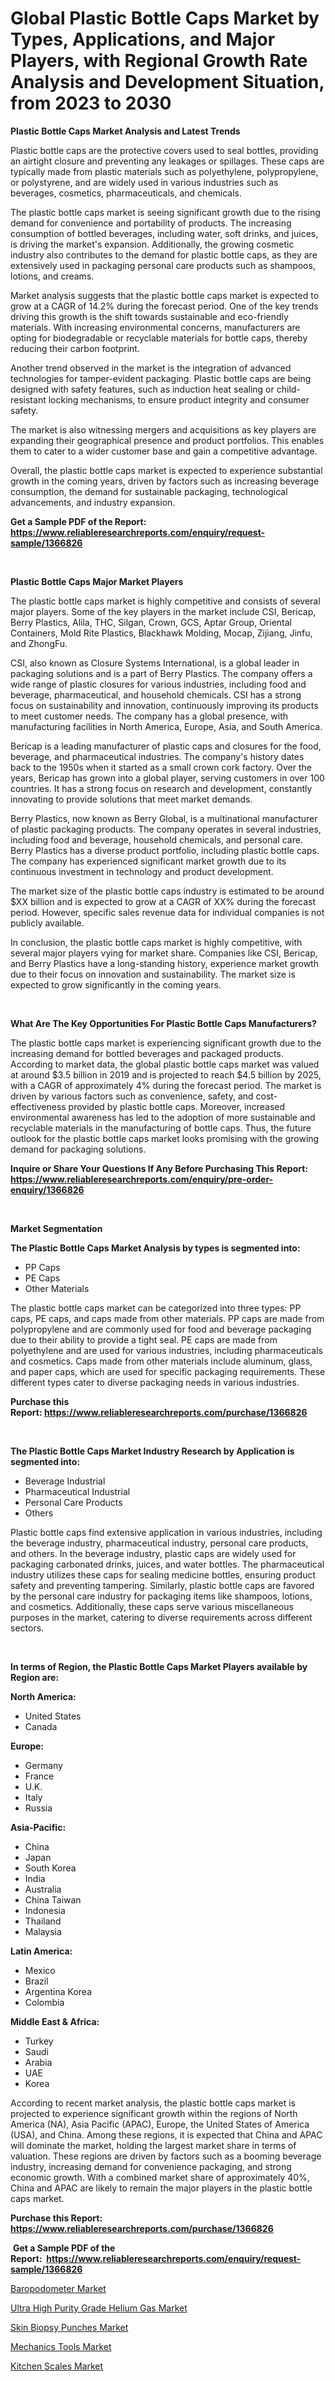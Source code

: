 <p><h1>Global Plastic Bottle Caps Market by Types, Applications, and Major Players, with Regional Growth Rate Analysis and Development Situation, from 2023 to 2030</h1></p><p><strong>Plastic Bottle Caps Market Analysis and Latest Trends</strong></p>
<p><p>Plastic bottle caps are the protective covers used to seal bottles, providing an airtight closure and preventing any leakages or spillages. These caps are typically made from plastic materials such as polyethylene, polypropylene, or polystyrene, and are widely used in various industries such as beverages, cosmetics, pharmaceuticals, and chemicals.</p><p>The plastic bottle caps market is seeing significant growth due to the rising demand for convenience and portability of products. The increasing consumption of bottled beverages, including water, soft drinks, and juices, is driving the market's expansion. Additionally, the growing cosmetic industry also contributes to the demand for plastic bottle caps, as they are extensively used in packaging personal care products such as shampoos, lotions, and creams.</p><p>Market analysis suggests that the plastic bottle caps market is expected to grow at a CAGR of 14.2% during the forecast period. One of the key trends driving this growth is the shift towards sustainable and eco-friendly materials. With increasing environmental concerns, manufacturers are opting for biodegradable or recyclable materials for bottle caps, thereby reducing their carbon footprint.</p><p>Another trend observed in the market is the integration of advanced technologies for tamper-evident packaging. Plastic bottle caps are being designed with safety features, such as induction heat sealing or child-resistant locking mechanisms, to ensure product integrity and consumer safety.</p><p>The market is also witnessing mergers and acquisitions as key players are expanding their geographical presence and product portfolios. This enables them to cater to a wider customer base and gain a competitive advantage.</p><p>Overall, the plastic bottle caps market is expected to experience substantial growth in the coming years, driven by factors such as increasing beverage consumption, the demand for sustainable packaging, technological advancements, and industry expansion.</p></p>
<p><strong>Get a Sample PDF of the Report:&nbsp; <a href="https://www.reliableresearchreports.com/enquiry/request-sample/1366826">https://www.reliableresearchreports.com/enquiry/request-sample/1366826</a></strong></p>
<p>&nbsp;</p>
<p><strong>Plastic Bottle Caps Major Market Players</strong></p>
<p><p>The plastic bottle caps market is highly competitive and consists of several major players. Some of the key players in the market include CSI, Bericap, Berry Plastics, Alila, THC, Silgan, Crown, GCS, Aptar Group, Oriental Containers, Mold Rite Plastics, Blackhawk Molding, Mocap, Zijiang, Jinfu, and ZhongFu.</p><p>CSI, also known as Closure Systems International, is a global leader in packaging solutions and is a part of Berry Plastics. The company offers a wide range of plastic closures for various industries, including food and beverage, pharmaceutical, and household chemicals. CSI has a strong focus on sustainability and innovation, continuously improving its products to meet customer needs. The company has a global presence, with manufacturing facilities in North America, Europe, Asia, and South America.</p><p>Bericap is a leading manufacturer of plastic caps and closures for the food, beverage, and pharmaceutical industries. The company's history dates back to the 1950s when it started as a small crown cork factory. Over the years, Bericap has grown into a global player, serving customers in over 100 countries. It has a strong focus on research and development, constantly innovating to provide solutions that meet market demands.</p><p>Berry Plastics, now known as Berry Global, is a multinational manufacturer of plastic packaging products. The company operates in several industries, including food and beverage, household chemicals, and personal care. Berry Plastics has a diverse product portfolio, including plastic bottle caps. The company has experienced significant market growth due to its continuous investment in technology and product development.</p><p>The market size of the plastic bottle caps industry is estimated to be around $XX billion and is expected to grow at a CAGR of XX% during the forecast period. However, specific sales revenue data for individual companies is not publicly available.</p><p>In conclusion, the plastic bottle caps market is highly competitive, with several major players vying for market share. Companies like CSI, Bericap, and Berry Plastics have a long-standing history, experience market growth due to their focus on innovation and sustainability. The market size is expected to grow significantly in the coming years.</p></p>
<p>&nbsp;</p>
<p><strong>What Are The Key Opportunities For Plastic Bottle Caps Manufacturers?</strong></p>
<p><p>The plastic bottle caps market is experiencing significant growth due to the increasing demand for bottled beverages and packaged products. According to market data, the global plastic bottle caps market was valued at around $3.5 billion in 2019 and is projected to reach $4.5 billion by 2025, with a CAGR of approximately 4% during the forecast period. The market is driven by various factors such as convenience, safety, and cost-effectiveness provided by plastic bottle caps. Moreover, increased environmental awareness has led to the adoption of more sustainable and recyclable materials in the manufacturing of bottle caps. Thus, the future outlook for the plastic bottle caps market looks promising with the growing demand for packaging solutions.</p></p>
<p><strong>Inquire or Share Your Questions If Any Before Purchasing This Report: <a href="https://www.reliableresearchreports.com/enquiry/pre-order-enquiry/1366826">https://www.reliableresearchreports.com/enquiry/pre-order-enquiry/1366826</a></strong></p>
<p>&nbsp;</p>
<p><strong>Market Segmentation</strong></p>
<p><strong>The Plastic Bottle Caps Market Analysis by types is segmented into:</strong></p>
<p><ul><li>PP Caps</li><li>PE Caps</li><li>Other Materials</li></ul></p>
<p><p>The plastic bottle caps market can be categorized into three types: PP caps, PE caps, and caps made from other materials. PP caps are made from polypropylene and are commonly used for food and beverage packaging due to their ability to provide a tight seal. PE caps are made from polyethylene and are used for various industries, including pharmaceuticals and cosmetics. Caps made from other materials include aluminum, glass, and paper caps, which are used for specific packaging requirements. These different types cater to diverse packaging needs in various industries.</p></p>
<p><strong>Purchase this Report:&nbsp;<a href="https://www.reliableresearchreports.com/purchase/1366826">https://www.reliableresearchreports.com/purchase/1366826</a></strong></p>
<p>&nbsp;</p>
<p><strong>The Plastic Bottle Caps Market Industry Research by Application is segmented into:</strong></p>
<p><ul><li>Beverage Industrial</li><li>Pharmaceutical Industrial</li><li>Personal Care Products</li><li>Others</li></ul></p>
<p><p>Plastic bottle caps find extensive application in various industries, including the beverage industry, pharmaceutical industry, personal care products, and others. In the beverage industry, plastic caps are widely used for packaging carbonated drinks, juices, and water bottles. The pharmaceutical industry utilizes these caps for sealing medicine bottles, ensuring product safety and preventing tampering. Similarly, plastic bottle caps are favored by the personal care industry for packaging items like shampoos, lotions, and cosmetics. Additionally, these caps serve various miscellaneous purposes in the market, catering to diverse requirements across different sectors.</p></p>
<p>&nbsp;</p>
<p><strong>In terms of Region, the Plastic Bottle Caps Market Players available by Region are:</strong></p>
<p>
    <p> <strong> North America: </strong>
        <ul>
            <li>United States</li>
            <li>Canada</li>
        </ul>
        </p> 
    <p> <strong> Europe: </strong>
        <ul>
            <li>Germany</li>
            <li>France</li>
            <li>U.K.</li>
            <li>Italy</li>
            <li>Russia</li>
        </ul>
        </p> 
    <p> <strong> Asia-Pacific: </strong>
        <ul>
            <li>China</li>
            <li>Japan</li>
            <li>South Korea</li>
            <li>India</li>
            <li>Australia</li>
            <li>China Taiwan</li>
            <li>Indonesia</li>
            <li>Thailand</li>
            <li>Malaysia</li>
        </ul>
        </p> 
    <p> <strong> Latin America: </strong>
        <ul>
            <li>Mexico</li>
            <li>Brazil</li>
            <li>Argentina Korea</li>
            <li>Colombia</li>
        </ul>
        </p> 
    <p> <strong> Middle East & Africa: </strong>
        <ul>
            <li>Turkey</li>
            <li>Saudi</li>
            <li>Arabia</li>
            <li>UAE</li>
            <li>Korea</li>
        </ul>
    </p>
    </p>
<p><p>According to recent market analysis, the plastic bottle caps market is projected to experience significant growth within the regions of North America (NA), Asia Pacific (APAC), Europe, the United States of America (USA), and China. Among these regions, it is expected that China and APAC will dominate the market, holding the largest market share in terms of valuation. These regions are driven by factors such as a booming beverage industry, increasing demand for convenience packaging, and strong economic growth. With a combined market share of approximately 40%, China and APAC are likely to remain the major players in the plastic bottle caps market.</p></p>
<p><strong>Purchase this Report: <a href="https://www.reliableresearchreports.com/purchase/1366826">https://www.reliableresearchreports.com/purchase/1366826</a></strong></p>
<p>&nbsp;<strong>Get a Sample PDF of the Report:&nbsp;&nbsp;<a href="https://www.reliableresearchreports.com/enquiry/request-sample/1366826">https://www.reliableresearchreports.com/enquiry/request-sample/1366826</a></strong></p>
<p><strong></strong></p>
<p><p><a href="https://medium.com/@enosstark1905/baropodometer-market-size-cagr-trends-2024-2030-9dd5bc9e39be">Baropodometer Market</a></p><p><a href="https://github.com/WillieWoodard/Market-Research-Report-List-1/blob/main/ultra-high-purity-grade-helium-gas-market.md">Ultra High Purity Grade Helium Gas Market</a></p><p><a href="https://medium.com/@bartlakin/skin-biopsy-punches-market-size-cagr-trends-2024-2030-8375b28b39e1">Skin Biopsy Punches Market</a></p><p><a href="https://github.com/PeterParrish5/Market-Research-Report-List-1/blob/main/mechanics-tools-market.md">Mechanics Tools Market</a></p><p><a href="https://www.linkedin.com/pulse/kitchen-scales-market-share-amp-new-trends-analysis-7jlfc/">Kitchen Scales Market</a></p></p>
